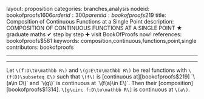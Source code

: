 layout: proposition
categories: branches,analysis
nodeid: bookofproofs$1606
orderid: 300
parentid: bookofproofs$219
title: Composition of Continuous Functions at a Single Point
description: COMPOSITION OF CONTINUOUS FUNCTIONS AT A SINGLE POINT &#9733; graduate maths &#10004; step by step &#10010; visit BookOfProofs now!
references: bookofproofs$581
keywords: composition,continuous,functions,point,single
contributors: bookofproofs

---


---

Let `\(f:D\to\mathbb R\)` and `\(g:E\to\mathbb R\)` be real functions with `\(f(D)\subseteq E\)` such that `\(f\)` is [continuous at][bookofproofs$219] `\(a\in D\)` and `\(g\)` is continuous at `\(f(a)\in E\)`. Then their [composition][bookofproofs$1314].
`\[g\circ f:D\to\mathbb R\]`
is continuous at `\(a\)`.
